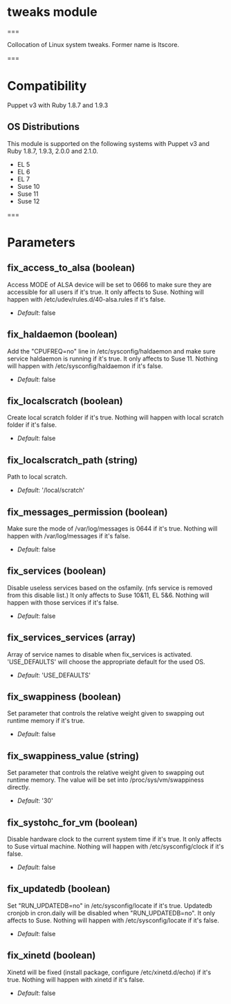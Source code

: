 # tweaks module #
===

Collocation of Linux system tweaks. 
Former name is ltscore.

===

# Compatibility #

Puppet v3 with Ruby 1.8.7 and 1.9.3

## OS Distributions ##

This module is supported on the following systems with Puppet v3 and Ruby 1.8.7, 1.9.3, 2.0.0 and 2.1.0.

* EL 5
* EL 6
* EL 7
* Suse 10
* Suse 11
* Suse 12

===

# Parameters #

fix_access_to_alsa (boolean)
----------------------------
Access MODE of ALSA device will be set to 0666 to make sure they are accessible for all users if it's true.
It only affects to Suse.
Nothing will happen with /etc/udev/rules.d/40-alsa.rules if it's false.

- *Default*: false

fix_haldaemon (boolean)
-----------------------
Add the "CPUFREQ=no" line in /etc/sysconfig/haldaemon and make sure service haldaemon is running if it's true.
It only affects to Suse 11.
Nothing will happen with /etc/sysconfig/haldaemon if it's false.

- *Default*: false

fix_localscratch (boolean)
--------------------------
Create local scratch folder if it's true.
Nothing will happen with local scratch folder if it's false.

- *Default*: false

fix_localscratch_path (string)
------------------------------
Path to local scratch.

- *Default*: '/local/scratch'

fix_messages_permission (boolean)
---------------------------------
Make sure the mode of /var/log/messages is 0644 if it's true.
Nothing will happen with /var/log/messages if it's false.

- *Default*: false

fix_services (boolean)
----------------------
Disable useless services based on the osfamily. (nfs service is removed from this disable list.)
It only affects to Suse 10&11, EL 5&6.
Nothing will happen with those services if it's false.

- *Default*: false

fix_services_services (array)
-----------------------------
Array of service names to disable when fix_services is activated. 'USE_DEFAULTS' will choose the appropriate default for the used OS.

- *Default*: 'USE_DEFAULTS'

fix_swappiness (boolean)
------------------------
Set parameter that controls the relative weight given to swapping out runtime memory if it's true.

- *Default*: false

fix_swappiness_value (string)
-----------------------------
Set parameter that controls the relative weight given to swapping out runtime memory.
The value will be set into /proc/sys/vm/swappiness directly.

- *Default*: '30'

fix_systohc_for_vm (boolean)
----------------------------
Disable hardware clock to the current system time if it's true.
It only affects to Suse virtual machine.
Nothing will happen with /etc/sysconfig/clock if it's false.

- *Default*: false

fix_updatedb (boolean)
----------------------
Set "RUN_UPDATEDB=no" in /etc/sysconfig/locate if it's true.
Updatedb cronjob in cron.daily will be disabled when "RUN_UPDATEDB=no".
It only affects to Suse.
Nothing will happen with /etc/sysconfig/locate if it's false.

- *Default*: false

fix_xinetd (boolean)
--------------------
Xinetd will be fixed (install package, configure /etc/xinetd.d/echo) if it's true.
Nothing will happen with xinetd if it's false.

- *Default*: false
